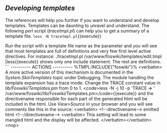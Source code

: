 ## _Developing templates_	

The references will help you further if you want to understand and develop templates. Templates can be daunting to unravel and understand. The following _perl_ script (_tracetmpl.pl_) can help you to get a summary of a template file. `less -N tracetmpl.pl`{{execute}}

Run the script with a template file name as the parameter and you will see that most templates are full of definitions and very few first level active directives. For instance: ./tracetmpl.pl /var/www/foswiki/templates/edit.tmpl |less\{\{execute\}\} shows only one include statement. The rest are definitions. ```
---------- ACTIONS ----------
%TMPL:INCLUDE{"foswiki"}%
&lt;verbatim&gt;
A more active version of this mechanism is documented in the _System.SkinTemplates_ topic under Debugging.
The module handling the template expansion has a trace mode. Change the TRACE constant value in _lib/Foswiki/Templates.pm_  from 0 to 1.
&lt;code&gt;less -N -j 10 -p 'TRACE =&gt; ' /var/www/foswiki/lib/Foswiki/Templates.pm&lt;/code&gt;{{execute}}
and the directivename responsible for each part of the generated html will be included in the html.
Use _View&gt;Source_ in your browser and you will see comments like this in the source:
&lt;verbatim&gt;
&lt;!--directivename--&gt; emitted html &lt;!--/directivename--&gt;
&lt;verbatim&gt;
This setting will lead to some mangled html and the display will be affected.
&lt;/verbatim&gt;&lt;/verbatim&gt;
&lt;nop&gt;
```